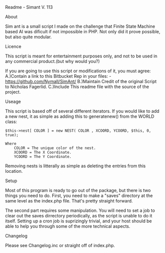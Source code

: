 Readme - Simant V. 113

About

Sim ant is a small script I made on the challenge that Finite State Machine based
AI was dificult if not impossible in PHP. Not only did it prove possible, but also
quite modular.

Licence

This script is meant for entertainment purposes only, and not to be used in any
commercial product.(but why would you?)

If you are going to use this script or modifications of it, you must agree:
	A.)Contain a link to this Bitbucket Rep in your files:
		-https://github.com/Nymall/SimAnt/
	B.)Maintain Credit of the original Script to Nicholas Fagerlid.
	C.)Include This readme file with the source of the project.
	
Useage

This script is based off of several different iterators. If you would like to add
a new nest, it as simple as adding this to generatenew() from the WORLD class:

	$this->nest[ COLOR ] = new NEST( COLOR , XCOORD, YCOORD, $this, 0, true);
	
	Where
		COLOR = The unique color of the nest.
		XCOORD = The X Coordinate.
		YCOORD = The Y Coordinate.

Removing nests is litterally as simple as deleting the entries from this 
location.

Setup

Most of this program is ready to go out of the package, but there is two things
you need to do. First, you need to make a "saves" directory at the same level as 
the index.php file. That's pretty straight forward.

The second part requires some manipulation. You will need to set a job to clear
out the saves dirrectory periodically, as the script is unable to do it itself.
Setting up a cron job is suprizingly trivial, and your host should be able to
help you through some of the more technical aspects.

Changelog

Please see Changelog.inc or straight off of index.php.

